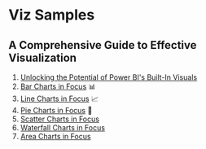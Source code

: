 # Viz Samples

## A Comprehensive Guide to Effective Visualization
1. [Unlocking the Potential of Power BI's Built-In Visuals](https://www.linkedin.com/pulse/unlocking-potential-power-bis-built-in-visuals-naji-el-kotob-sdi7f/)
1. [Bar Charts in Focus](https://www.linkedin.com/pulse/bar-charts-focus-comprehensive-guide-effective-naji-el-kotob-6lbqf/) 📊
1. [Line Charts in Focus](https://www.linkedin.com/pulse/line-charts-focus-comprehensive-guide-effective-naji-el-kotob-fwsnf) 📈
1. [Pie Charts in Focus](https://www.linkedin.com/pulse/pie-charts-focus-comprehensive-guide-effective-naji-el-kotob-g7h0f) 🍩
1. [Scatter Charts in Focus](https://www.linkedin.com/pulse/scatter-charts-focus-comprehensive-guide-effective-naji-el-kotob-tht0f)
1. [Waterfall Charts in Focus](https://www.linkedin.com/pulse/waterfall-charts-focus-comprehensive-guide-effective-naji-el-kotob-nuy4f/)
2. [Area Charts in Focus](https://www.linkedin.com/pulse/area-charts-focus-comprehensive-guide-effective-naji-el-kotob-ejx5f/)
